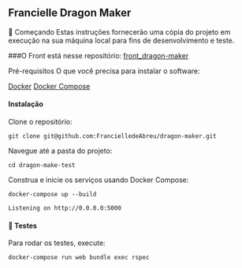 ## Francielle Dragon Maker

🚀 Começando
Estas instruções fornecerão uma cópia do projeto em execução na sua máquina local para fins de desenvolvimento e teste.


###O Front está nesse repositório:
[front_dragon-maker](https://github.com/FrancielledeAbreu/front_dragon-maker)

Pré-requisitos
O que você precisa para instalar o software:

[Docker](https://www.docker.com/)
[Docker Compose](https://docs.docker.com/compose/)

#### Instalação
Clone o repositório:
```
git clone git@github.com:FrancielledeAbreu/dragon-maker.git
```
Navegue até a pasta do projeto:
```
cd dragon-make-test
```
Construa e inicie os serviços usando Docker Compose:
```
docker-compose up --build

Listening on http://0.0.0.0:5000
```

#### 🧪 Testes
Para rodar os testes, execute:
```
docker-compose run web bundle exec rspec
```
